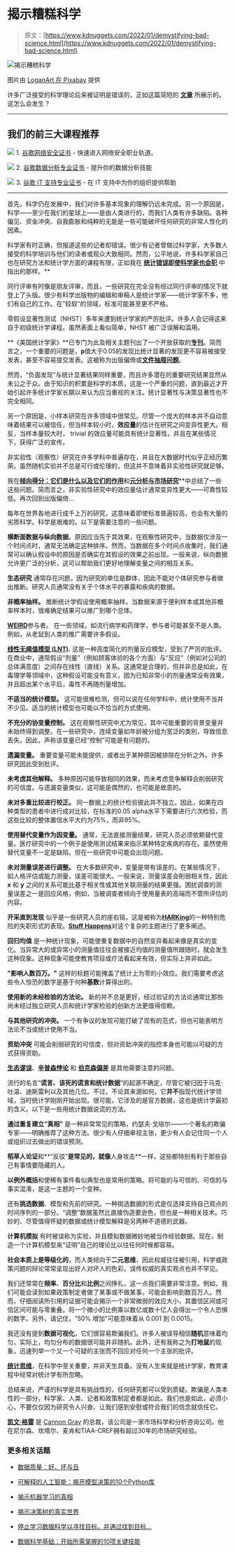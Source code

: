 # 揭示糟糕科学

> 原文：[https://www.kdnuggets.com/2022/01/demystifying-bad-science.html](https://www.kdnuggets.com/2022/01/demystifying-bad-science.html)

![揭示糟糕科学](../Images/85ecf1cafa11eb770a7a5ab07b19c7be.png)

图片由 [LoganArt 在 Pixabay](https://pixabay.com/users/loganart-665411/) 提供

许多广泛接受的科学理论后来被证明是错误的，正如这篇简短的 [**文章**](https://blog.chron.com/sciguy/2010/11/the-top-10-most-spectacularly-wrong-widely-held-scientific-theories/) 所展示的。这怎么会发生？

* * *

## 我们的前三大课程推荐

![](../Images/0244c01ba9267c002ef39d4907e0b8fb.png) 1\. [谷歌网络安全证书](https://www.kdnuggets.com/google-cybersecurity) - 快速进入网络安全职业轨道。

![](../Images/e225c49c3c91745821c8c0368bf04711.png) 2\. [谷歌数据分析专业证书](https://www.kdnuggets.com/google-data-analytics) - 提升你的数据分析技能

![](../Images/0244c01ba9267c002ef39d4907e0b8fb.png) 3\. [谷歌 IT 支持专业证书](https://www.kdnuggets.com/google-itsupport) - 在 IT 支持中为你的组织提供帮助

* * *

首先，科学仍在发展中，我们对许多基本现象的理解仍远未完成。另一个原因是，科学——至少在我们的星球上——是由人类进行的，而我们人类有许多缺陷。各种偏见、资金冲突、自我膨胀和纯粹的无能是一些可能破坏任何研究的非常人性化的因素。

科学家有时正确，但报道这些的记者却错误。很少有记者曾做过科学家，大多数人接受的科学培训与他们的读者或观众大致相同。然而，公平地说，许多科学家自己也在研究方法和统计学方面的课程有限，正如我在 [****统计错误即使科学家也会犯****](https://www.linkedin.com/pulse/statistical-mistakes-even-scientists-make-kevin-gray/) 中指出的那样。**

同行评审有时像是朋友评审，而且，一些研究在完全没有经过同行评审的情况下就登上了头版。很少有科学出版物的编辑和审稿人是统计学家——统计学家不多，他们有自己的工作。在“较软”的领域，标准可能甚至更不严格。

零假设显著性测试（NHST）多年来遭到统计学家的严厉批评。许多人会记得这来自于初级统计学课程。虽然表面上看似简单，NHST 被广泛误解和滥用。

**《美国统计学家》**已专门为此及相关主题刊出了一个开放获取的[**专刊**](https://amstat.tandfonline.com/doi/full/10.1080/00031305.2019.1583913#.X28Ecj_iuUk)。简而言之，一个重要的问题是，**p**值大于0.05的发现比统计显著的发现更不容易被接受发表，甚至不容易提交发表。这被称为出版偏倚或[**文件抽屉问题**](https://web.ma.utexas.edu/users/mks/statmistakes/filedrawer.html)。

然而，“负面发现”与统计显著结果同样重要，而且许多潜在的重要研究结果显然从未公之于众。由于知识的积累是科学的本质，这是一个严重的问题，直到最近才开始引起许多统计学家长期以来认为应当重视的关注。统计显著性与决策显著性也不完全相同。

另一个原因是，小样本研究在许多领域中很常见。尽管一个庞大的样本并不自动意味着结果可以被信任，但当样本较小时，**效应量**的估计在研究之间变异性更大。相反，当样本量较大时， trivial 的效应量可能具有统计显著性，并且在某些情况下，获得广泛的宣传。

非实验性（观察性）研究在许多学科中普遍存在，并且在大数据时代似乎正经历繁荣。虽然随机实验并不总是可行或伦理的，但这并不意味着非实验性研究就足够。

我在[****倾向得分：它们是什么以及它们的作用****](https://www.linkedin.com/pulse/propensity-scores-what-do-kevin-gray/)和[****元分析与市场研究****](https://www.linkedin.com/pulse/meta-analysis-marketing-research-kevin-gray/)**中总结了一些这些问题。简而言之，非实验性研究中的效应量估计通常变异性更大——可靠性较低。再次回到出版偏倚...

每年在世界各地进行成千上万的研究，这意味着即使标准普遍较高，也会有大量的劣质科学。科学是艰难的。以下是需要注意的一些问题。

**横断面数据与纵向数据**。原因应当先于其效果，在观察性研究中，当数据仅涉及一个时间点时，通常无法确定这种排序。然而，当数据在多个时间点收集时，我们通常可以确认假设中的原因是否确实在其假设的效果之前出现。一般来说，纵向数据允许更广泛的分析，这可以帮助我们更好地理解变量之间的相互关系。

**生态研究** 通常存在问题，因为研究的单位是群体，因此不能对个体研究参与者做出推断。研究人员通常没有关于个体水平的暴露和疾病的数据。

**非概率抽样。** 推断统计学假设使用概率抽样。当数据来源于便利样本或其他非概率样本时，很难确定结果可以推广到哪个总体。

[**WEIRD**](https://rationalwiki.org/wiki/WEIRD)参与者。 在一些领域，如流行病学和药理学，参与者可能甚至不是人类。例如，从老鼠到人类的推广需要许多假设。

[**线性无阈值模型 (LNT)**](https://www.ncbi.nlm.nih.gov/pmc/articles/PMC6376521/)**.** 这是一种高度简化的剂量反应模型，受到了严厉的批评。在商业中，通常假设“剂量”（例如顾客体验的各个方面）与“反应”（例如对公司的总体满意度）之间存在线性（直线）关系。这通常是合理的，但并非总是如此，在毒理学等领域中，这种假设可能没有意义，因为已知非常小的剂量通常没有效果，并且超出某个水平后，毒性不再随剂量增加。

**不适当的统计模型。** 这可能很难检测，但可以说在任何学科中，统计使用不当并不少见。适当的统计模型也可能以不恰当的方式使用。

**不充分的协变量控制。** 这在观察性研究中尤为常见，其中可能重要的背景变量并未始终得到调整。在一些研究中，连续变量如年龄被分组为宽泛的类别，导致信息丢失。因此，声称该变量已经“控制”可能是有问题的。

**遗漏变量。** 重要变量可能未能提供，或者出于某种原因被排除在分析之外。许多研究因此受到批评。

**未考虑其他解释。** 多种原因可能导致相同的效果，而未考虑竞争解释会削弱研究的可信度。与遗漏变量类似，这可能是偶然的，也可能是故意的。

**未对多重比较进行校正。** 同一数据上的统计检验彼此并不独立。因此，如果在四种类型的患者中进行成对比较，在标准的0.05 alpha水平下需要进行六次检验，而这些比较的整体置信水平大约为75%，而非95%。

**使用替代变量作为因变量。** 通常，无法直接测量结果，研究人员必须依赖替代变量。医疗研究中的一个例子是使用测试结果来指示某种特定疾病的存在。虽然使用替代变量不一定是缺陷，但在一些研究中可能会出现问题。

**未对测量误差进行调整。** 在大多数研究中，变量是带有误差的。在某些情况下，如人格评估或能力测量，误差可能很大。一般来说，测量误差会削弱相关性，因此**x** 和 **y** 之间的关系可能比基于相关性或其他关联测量的结果更强。困扰调查的测量误差之一是回应风格，例如，当被调查者倾向于使用量表的高端而不管所评估的内容。

**开采直到发现** 似乎是一些研究人员的座右铭，这是被称为[**HARKing**](https://en.wikipedia.org/wiki/HARKing)的一种特别危险的失职形式的表现。[****Stuff Happens****](https://www.linkedin.com/pulse/stuff-happens-kevin-gray/)对这个复杂的主题进行了更多阐述。

**回归均值** 是一种统计现象，可能使重复数据中的自然变异看起来像是真实的变化。当异常大的或异常小的测量值往往会被接近均值的测量值所跟随时，就会发生这种现象。这种现象可能使教育项目或疗法看起来有效，但实际上并非如此。

**"影响人数百万。"** 这样的标题可能掩盖了统计上为零的小效应。我们需要考虑这些令人惊恐的数字是基于何种**基数**计算得出的。

**使用新的未经检验的方法论。** 新的并不总是更好，经过验证的方法论通常比那些尚未经过独立研究人员和统计学家检验的创新方法更值得信赖。

**与其他研究的冲突。** 一个有争议的发现可能打破了现有的范式，但也可能表明方法论不当或统计使用不当。

**资助冲突** 可能会削弱研究的可信度，但对资助冲突的指控本身也可能以可疑的方式获得资助。

[**生态谬误**](https://www.britannica.com/science/ecological-fallacy)、[**辛普森悖论**](https://www.britannica.com/topic/Simpsons-paradox) 和 [**伯克森偏差**](https://en.wikipedia.org/wiki/Berkson%27s_paradox) 是其他需要注意的问题。

流行的名言“**谎言、该死的谎言和统计数据**”的起源不确定，尽管它被归因于马克·吐温、迪斯雷利以及其他几位。不过，不论其来源如何，它**并不**指现代统计学领域，当时统计学刚刚开始出现。很可能，它涉及的是官方数据，这也是统计学最初的含义。以下是一些用统计数据说谎的方法。

**通过重复建立“真相”** 是一种非常常见的策略，约瑟夫·戈培尔——一个著名的欺骗专家——明确推荐了这种方法。很少有人仔细审视主张，更少有人会记住同一个人或组织过去做出的错误预测。

**稻草人论证**和**“反驳”**是常见的，就像**人身攻击**一样，这些都特别有利于那些自己有事情要隐藏的人。

**以例外概括**和使稀有事件看似典型也是常用的策略。将可能的与可信的、可信的与事实混淆，是这一主题的一个变种。

还有**挑选数据**、模型和先前的研究。一种挑选数据的形式是仅选择支持自己观点的时间序列的一部分。“调整”数据虽然比直接伪造要逊色，但也是一种相关技术。巧妙的、尽管值得怀疑的数据或统计模型解释是另两种不道德的武器。

**计算机模拟** 有时被误称为实验，并且模拟数据微妙地被当作经验数据。现在，制造一个计算机模型来“证明”自己的理论比以往任何时候都容易。

**社会本质上是等级化的**，而人类倾向于**二元思维**，因此权威往往被引用，科学或政策问题的辩论常常呈现出好人对坏人的色彩。误传权威的真实观点也并不罕见。

我们还常常在**频率**、**百分比**和**比例**之间挣扎，这一点我们需要非常注意。例如，我们可能会读到如果政策制定者做了某事或不做某事，可能会影响到数百万人。然而，仔细阅读所引用的证据可能会揭示一个非常微弱的效应大小，其置信区间或可信区间可能与零重叠。将一个微小的比例乘以数亿或数十亿人会得出一个令人恐惧的数字。另外，请记住，“50% 增加”可能意味着从 0.001 到 0.0015。

我还没有提到**数据可视化**，它们很容易欺骗我们。许多人被误导相信**随机**意味着均匀，实际上，均匀分布的数据很可能并非随机。此外，还有我称之为**打地鼠**的现象，迅速列举一个又一个可疑的主张而不回应对任何一个主张的批评。

[**统计思维**](https://www.linkedin.com/pulse/statistical-thinking-nutshell-kevin-gray/)，在科学中至关重要，并非天生具备。没有人生来就是统计学家，教育课程中经常对统计学有所忽略。

总结来说，严谨的科学是具有挑战性的，任何研究都可以受到质疑。欺骗是人类本性的一部分，科学家、人类、记者和政策制定者都是如此。我们也是如此，必须小心，不要仅仅因为研究令人兴奋、让我们感到安慰或符合我们的信念就信任它。

**[凯文·格雷](https://www.linkedin.com/in/cannongray)** 是 [Cannon Gray](http://cannongray.com/home) 的总裁，该公司是一家市场科学和分析咨询公司。他在尼尔森、坎塔尔、麦肯和TIAA-CREF拥有超过30年的市场研究经验。

### 更多相关话题

+   [数据质量：好、坏与丑](https://www.kdnuggets.com/2022/01/data-quality-good-bad-ugly.html)

+   [可解释的人工智能：揭开模型决策的10个Python库](https://www.kdnuggets.com/2023/01/explainable-ai-10-python-libraries-demystifying-decisions.html)

+   [揭示机器学习的真相](https://www.kdnuggets.com/demystifying-machine-learning)

+   [揭示决策树的真实世界](https://www.kdnuggets.com/demystifying-decision-trees-for-the-real-world)

+   [停止学习数据科学以寻找目标，并通过找到目标…](https://www.kdnuggets.com/2021/12/stop-learning-data-science-find-purpose.html)

+   [数据科学基础：开始所需掌握的10项关键技能](https://www.kdnuggets.com/2020/10/data-science-minimum-10-essential-skills.html)
